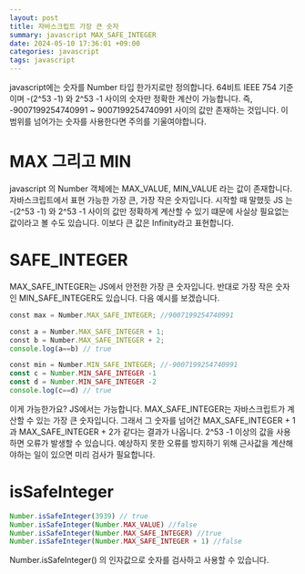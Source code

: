 ```yaml
---
layout: post
title: 자바스크립트 가장 큰 숫자
summary: javascript MAX_SAFE_INTEGER
date: 2024-05-10 17:36:01 +09:00
categories: javascript
tags: javascript
---
```


javascript에는 숫자를 Number 타입 한가지로만 정의합니다. 64비트 IEEE 754 기준이며 -(2^53 -1) 와 2^53 -1 사이의 숫자만 정확한 계산이 가능합니다. 즉, -9007199254740991 ~ 9007199254740991 사이의 값만 존재하는 것입니다. 이 범위를 넘어가는 숫자를 사용한다면 주의를 기울여야합니다.

# MAX 그리고 MIN
javascript 의 Number 객체에는 MAX_VALUE, MIN_VALUE 라는 값이 존재합니다. 자바스크립트에서 표현 가능한 가장 큰, 가장 작은 숫자입니다. 시작할 때 말했듯 JS 는 -(2^53 -1) 와 2^53 -1 사이의 값만 정확하게 계산할 수 있기 떄문에 사실상 필요없는 값이라고 볼 수도 있습니다. 이보다 큰 값은 Infinity라고 표현합니다.


# SAFE_INTEGER
MAX_SAFE_INTEGER는 JS에서 안전한 가장 큰 숫자입니다. 반대로 가장 작은 숫자인 MIN_SAFE_INTEGER도 있습니다. 다음 예시를 보겠습니다.
```javascript
const max = Number.MAX_SAFE_INTEGER; //9007199254740991

const a = Number.MAX_SAFE_INTEGER + 1;
const b = Number.MAX_SAFE_INTEGER + 2;
console.log(a==b) // true

const min = Number.MIN_SAFE_INTEGER; //-9007199254740991
const c = Number.MIN_SAFE_INTEGER -1
const d = Number.MIN_SAFE_INTEGER -2
console.log(c==d) // true
```
이게 가능한가요? JS에서는 가능합니다. MAX_SAFE_INTEGER는 자바스크립트가 계산할 수 있는 가장 큰 숫자입니다. 그래서 그 숫자를 넘어간 MAX_SAFE_INTEGER + 1 과 MAX_SAFE_INTEGER + 2가 같다는 결과가 나옵니다. 2^53 -1 이상의 값을 사용하면 오류가 발생할 수 있습니다. 예상하지 못한 오류를 방지하기 위해 <span class="h-yellow">근사값을 계산해야하는 일이 있으면 미리 검사가 필요</span>합니다. 

# isSafeInteger
```javascript
Number.isSafeInteger(3939) // true
Number.isSafeInteger(Number.MAX_VALUE) //false
Number.isSafeInteger(Number.MAX_SAFE_INTEGER) //true
Number.isSafeInteger(Number.MAX_SAFE_INTEGER + 1) //false
```
Number.isSafeInteger() 의 인자값으로 숫자를 검사하고 사용할 수 있습니다.

